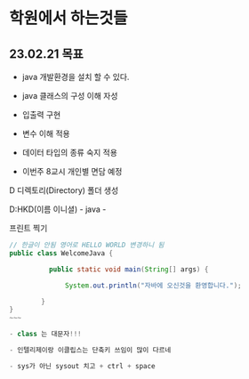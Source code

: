 # 학원에서 하는것들

## 23.02.21 목표
- java 개발환경을 설치 할 수 있다.
- java 클래스의 구성 이해 자성
- 입출력 구현
- 변수 이해 적용
- 데이터 타입의 종류 숙지 적용

- 이번주 8교시 개인별 면담 예정


D 디렉토리(Directory) 폴더 생성

D:HKD(이름 이니셜) - java -

프린트 찍기
```JAVA
// 한글이 안됨 영어로 HELLO WORLD 변경하니 됨
public class WelcomeJava {

	      public static void main(String[] args) {

			  System.out.println("자바에 오신것을 환영합니다.");

		}
}
~~~

- class 는 대문자!!!

- 인텔리제이랑 이클립스는 단축키 쓰임이 많이 다르네

- sys가 아닌 sysout 치고 + ctrl + space
```


